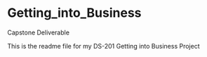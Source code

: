 # Getting_into_Business
Capstone Deliverable

This is the readme file for my DS-201 Getting into Business Project